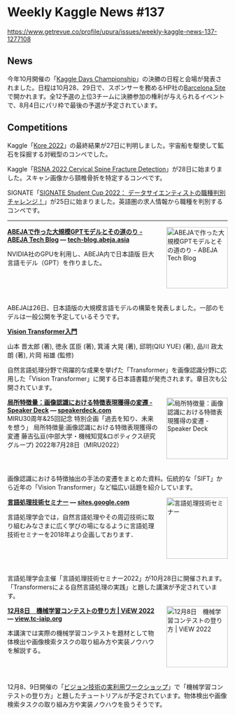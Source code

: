 # Weekly Kaggle News #137
https://www.getrevue.co/profile/upura/issues/weekly-kaggle-news-137-1277108
<h3><h2>News</h2><p>今年10月開催の「<a href="https://kaggledays.com/championship/?utm_campaign=Weekly%20Kaggle%20News&amp;utm_medium=email&amp;utm_source=Revue%20newsletter" target="_blank">Kaggle Days Championship</a>」の決勝の日程と会場が発表されました。日程は10月28、29日で、スポンサーを務めるHP社の<a href="https://www.color.org/hp_site.pdf" target="_blank">Barcelona Site</a>で開かれます。全12予選の上位3チームに決勝参加の権利が与えられるイベントで、8月4日にパリ枠で最後の予選が予定されています。</p><h2>Competitions</h2><p>Kaggle「<a href="https://www.kaggle.com/competitions/kore-2022/" target="_blank">Kore 2022</a>」の最終結果が27日に判明しました。宇宙船を駆使して鉱石を採掘する対戦型のコンペでした。</p><p>Kaggle「<a href="https://www.kaggle.com/competitions/rsna-2022-cervical-spine-fracture-detection" target="_blank">RSNA 2022 Cervical Spine Fracture Detection</a>」が28日に始まりました。スキャン画像から頸椎骨折を特定するコンペです。</p><p>SIGNATE「<a href="https://signate.jp/competitions/724?utm_campaign=Weekly%20Kaggle%20News&amp;utm_medium=email&amp;utm_source=Revue%20newsletter" target="_blank">SIGNATE Student Cup 2022： データサイエンティストの職種判別チャレンジ！</a>」が25日に始まりました。英語圏の求人情報から職種を判別するコンペです。</p></h3>
<hr>
<p>
<img width="140" height="140" alt="ABEJAで作った大規模GPTモデルとその道のり - ABEJA Tech Blog" style="float: right; margin-left: 20px; margin-bottom: 20px;" src="https://s3.amazonaws.com/revue/items/images/017/145/707/thumb/20220725104728.png?1658913654" />
<strong style='display: block;'><a href="https://tech-blog.abeja.asia/entry/abeja-gpt-project-202207?utm_campaign=Weekly%20Kaggle%20News&amp;utm_medium=email&amp;utm_source=Revue%20newsletter">ABEJAで作った大規模GPTモデルとその道のり - ABEJA Tech Blog</a> &mdash; <a href="https://tech-blog.abeja.asia/entry/abeja-gpt-project-202207">tech-blog.abeja.asia</a></strong>
<p>NVIDIA社のGPUを利用し、ABEJA内で日本語版 巨大言語モデル（GPT）を作りました。</p>
</p>
<div style='clear: both;'></div>
<p><p>ABEJAは26日、日本語版の大規模言語モデルの構築を発表しました。一部のモデルは一般公開を予定しているそうです。</p></p>
<p>
<strong style='display: block;'><a href="https://www.amazon.co.jp/dp/4297130580?utm_campaign=Weekly%20Kaggle%20News&amp;utm_medium=email&amp;utm_source=Revue%20newsletter">Vision Transformer入門</a></strong>
<p>山本 晋太郎 (著), 徳永 匡臣 (著), 箕浦 大晃 (著), 邱玥(QIU YUE) (著), 品川 政太朗 (著), 片岡 裕雄 (監修)</p>
</p>
<p><p>自然言語処理分野で飛躍的な成果を挙げた「Transformer」を画像認識分野に応用した「Vision Transformer」に関する日本語書籍が発売されます。章目次も公開されています。</p></p>
<p>
<img width="140" height="140" alt="局所特徴量：画像認識における特徴表現獲得の変遷 - Speaker Deck" style="float: right; margin-left: 20px; margin-bottom: 20px;" src="https://s3.amazonaws.com/revue/items/images/017/159/056/thumb/slide_0.jpg?1658985295" />
<strong style='display: block;'><a href="https://speakerdeck.com/hf149/ju-suo-te-zheng-liang-hua-xiang-ren-shi-niokerute-zheng-biao-xian-huo-de-falsebian-qian?utm_campaign=Weekly%20Kaggle%20News&amp;utm_medium=email&amp;utm_source=Revue%20newsletter">局所特徴量：画像認識における特徴表現獲得の変遷 - Speaker Deck</a> &mdash; <a href="https://speakerdeck.com/hf149/ju-suo-te-zheng-liang-hua-xiang-ren-shi-niokerute-zheng-biao-xian-huo-de-falsebian-qian">speakerdeck.com</a></strong>
MIRU30周年&amp;25回記念 特別企画「過去を知り、未来を想う」
局所特徴量:画像認識における特徴表現獲得の変遷
藤吉弘亘(中部大学・機械知覚&amp;ロボティクス研究グループ)
2022年7月28日（MIRU2022）
</p>
<div style='clear: both;'></div>
<p><p>画像認識における特徴抽出の手法の変遷をまとめた資料。伝統的な「SIFT」から近年の「Vision Transformer」など幅広い話題を紹介しています。</p></p>
<p>
<img width="140" height="140" alt="言語処理技術セミナー" style="float: right; margin-left: 20px; margin-bottom: 20px;" src="https://s3.amazonaws.com/revue/items/images/017/131/374/thumb/thayashi.jpg?1658832403" />
<strong style='display: block;'><a href="https://sites.google.com/site/nlpseminarweb?utm_campaign=Weekly%20Kaggle%20News&amp;utm_medium=email&amp;utm_source=Revue%20newsletter">言語処理技術セミナー</a> &mdash; <a href="https://sites.google.com/site/nlpseminarweb">sites.google.com</a></strong>
<p>言語処理学会では，自然言語処理やその周辺技術に取り組むみなさまに広く学びの場になるように言語処理技術セミナーを2018年より企画しております．</p>
</p>
<div style='clear: both;'></div>
<p><p>言語処理学会主催「言語処理技術セミナー2022」が10月28日に開催されます。「Transformersによる自然言語処理の実践」と題した講演が予定されています。</p></p>
<p>
<img width="140" height="140" alt="12月8日　機械学習コンテストの登り方 | ViEW 2022" style="float: right; margin-left: 20px; margin-bottom: 20px;" src="https://s3.amazonaws.com/revue/items/images/017/174/746/thumb/e1577189d17d41422efdc8f771a2465b.jpg?1659067131" />
<strong style='display: block;'><a href="https://view.tc-iaip.org/view/2022/speaker/ts1?utm_campaign=Weekly%20Kaggle%20News&amp;utm_medium=email&amp;utm_source=Revue%20newsletter">12月8日　機械学習コンテストの登り方 | ViEW 2022</a> &mdash; <a href="https://view.tc-iaip.org/view/2022/speaker/ts1">view.tc-iaip.org</a></strong>
<p>本講演では実際の機械学習コンテストを題材として物体検出や画像検索タスクの取り組み方や実装ノウハウを解説する。</p>
</p>
<div style='clear: both;'></div>
<p><p>12月8、9日開催の「<a href="https://view.tc-iaip.org/view/2022/" target="_blank">ビジョン技術の実利用ワークショップ</a>」で「機械学習コンテストの登り方」と題したチュートリアルが予定されています。物体検出や画像検索タスクの取り組み方や実装ノウハウを扱うそうです。</p></p>
